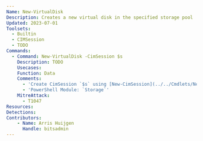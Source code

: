 ```yaml
---
Name: New-VirtualDisk
Description: Creates a new virtual disk in the specified storage pool
Updated: 2023-07-01
Toolsets:
  - Builtin
  - CIMSession
  - TODO
Commands:
  - Command: New-VirtualDisk -CimSession $s
    Description: TODO
    Usecases:
    Function: Data
    Comments:
      - 'Create CimSession `$s` using [New-CimSession](../../Cmdlets/New-CimSession/)'
      - 'PowerShell Module: `Storage`'
    MitreAttack:
      - T1047
Resources:
Detections:
Contributors:
    - Name: Arris Huijgen
      Handle: bitsadmin
---
```

